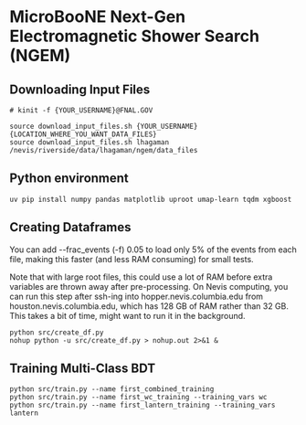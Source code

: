 # MicroBooNE Next-Gen Electromagnetic Shower Search (NGEM)


## Downloading Input Files
```
# kinit -f {YOUR_USERNAME}@FNAL.GOV

source download_input_files.sh {YOUR_USERNAME} {LOCATION_WHERE_YOU_WANT_DATA_FILES}
source download_input_files.sh lhagaman /nevis/riverside/data/lhagaman/ngem/data_files
```

## Python environment
```
uv pip install numpy pandas matplotlib uproot umap-learn tqdm xgboost
```

## Creating Dataframes
You can add --frac_events (-f) 0.05 to load only 5% of the events from each file, making this faster (and less RAM consuming) for small tests.

Note that with large root files, this could use a lot of RAM before extra variables are thrown away after pre-processing. On Nevis computing, you can run this step after ssh-ing into hopper.nevis.columbia.edu from houston.nevis.columbia.edu, which has 128 GB of RAM rather than 32 GB. This takes a bit of time, might want to run it in the background.

```
python src/create_df.py
nohup python -u src/create_df.py > nohup.out 2>&1 &
```

## Training Multi-Class BDT
```
python src/train.py --name first_combined_training
python src/train.py --name first_wc_training --training_vars wc
python src/train.py --name first_lantern_training --training_vars lantern
```

